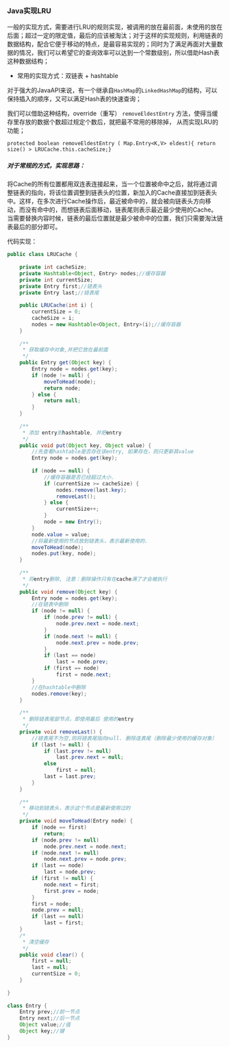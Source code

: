 ### Java实现LRU

一般的实现方式，需要进行LRU的规则实现，被调用的放在最前面，未使用的放在后面；超过一定的限定值，最后的应该被淘汰；对于这样的实现规则，利用链表的数据结构，配合它便于移动的特点，是最容易实现的；同时为了满足再面对大量数据的情况，我们可以希望它的查询效率可以达到一个常数级别，所以借助Hash表这种数据结构；
+ 常用的实现方式：双链表 +  hashtable

对于强大的JavaAPI来说，有一个继承自`HashMap`的`LinkedHashMap`的结构，可以保持插入的顺序，又可以满足Hash表的快速查询；

我们可以借助这种结构，override（重写） `removeEldestEntry` 方法，使得当缓存里存放的数据个数超过规定个数后，就把最不常用的移除掉， 从而实现LRU的功能；

`
protected boolean removeEldestEntry (
        Map.Entry<K,V> eldest){
    return size() > LRUCache.this.cacheSize;}
`


##### 对于常规的方式，实现思路：
将Cache的所有位置都用双连表连接起来，当一个位置被命中之后，就将通过调整链表的指向，将该位置调整到链表头的位置，新加入的Cache直接加到链表头中。这样，在多次进行Cache操作后，最近被命中的，就会被向链表头方向移动，而没有命中的，而想链表后面移动，链表尾则表示最近最少使用的Cache。当需要替换内容时候，链表的最后位置就是最少被命中的位置，我们只需要淘汰链表最后的部分即可。

代码实现：
```java
public class LRUCache {  
      
    private int cacheSize;  
    private Hashtable<Object, Entry> nodes;//缓存容器  
    private int currentSize;  
    private Entry first;//链表头  
    private Entry last;//链表尾  
      
    public LRUCache(int i) {  
        currentSize = 0;  
        cacheSize = i;  
        nodes = new Hashtable<Object, Entry>(i);//缓存容器  
    }  
      
    /** 
     * 获取缓存中对象,并把它放在最前面 
     */  
    public Entry get(Object key) {  
        Entry node = nodes.get(key);  
        if (node != null) {  
            moveToHead(node);  
            return node;  
        } else {  
            return null;  
        }  
    }  
      
    /** 
     * 添加 entry到hashtable, 并把entry  
     */  
    public void put(Object key, Object value) {  
        //先查看hashtable是否存在该entry, 如果存在，则只更新其value  
        Entry node = nodes.get(key);  
          
        if (node == null) {  
            //缓存容器是否已经超过大小.  
            if (currentSize >= cacheSize) {  
                nodes.remove(last.key);  
                removeLast();  
            } else {  
                currentSize++;  
            }             
            node = new Entry();  
        }  
        node.value = value;  
        //将最新使用的节点放到链表头，表示最新使用的.  
        moveToHead(node);  
        nodes.put(key, node);  
    }  
  
    /** 
     * 将entry删除, 注意：删除操作只有在cache满了才会被执行 
     */  
    public void remove(Object key) {  
        Entry node = nodes.get(key);  
        //在链表中删除  
        if (node != null) {  
            if (node.prev != null) {  
                node.prev.next = node.next;  
            }  
            if (node.next != null) {  
                node.next.prev = node.prev;  
            }  
            if (last == node)  
                last = node.prev;  
            if (first == node)  
                first = node.next;  
        }  
        //在hashtable中删除  
        nodes.remove(key);  
    }  
  
    /** 
     * 删除链表尾部节点，即使用最后 使用的entry 
     */  
    private void removeLast() {  
        //链表尾不为空,则将链表尾指向null. 删除连表尾（删除最少使用的缓存对象）  
        if (last != null) {  
            if (last.prev != null)  
                last.prev.next = null;  
            else  
                first = null;  
            last = last.prev;  
        }  
    }  
      
    /** 
     * 移动到链表头，表示这个节点是最新使用过的 
     */  
    private void moveToHead(Entry node) {  
        if (node == first)  
            return;  
        if (node.prev != null)  
            node.prev.next = node.next;  
        if (node.next != null)  
            node.next.prev = node.prev;  
        if (last == node)  
            last = node.prev;  
        if (first != null) {  
            node.next = first;  
            first.prev = node;  
        }  
        first = node;  
        node.prev = null;  
        if (last == null)  
            last = first;  
    }  
    /* 
     * 清空缓存 
     */  
    public void clear() {  
        first = null;  
        last = null;  
        currentSize = 0;  
    }  
  
}  
  
class Entry {  
    Entry prev;//前一节点  
    Entry next;//后一节点  
    Object value;//值  
    Object key;//键  
}  
```

